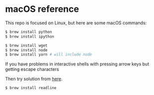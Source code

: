 # macOS reference

This repo is focused on Linux, but here are some macOS commands:

```sh
$ brew install python
$ brew install ipython

$ brew install wget
$ brew install node
$ brew install yarn # will include node
```


If you have problems in interactive shells with pressing arrow keys but getting escape characters


Then try solution from [here](https://stackoverflow.com/questions/893053/seeing-escape-characters-when-pressing-the-arrow-keys-in-python-shell).

```sh
$ brew install readline
```
